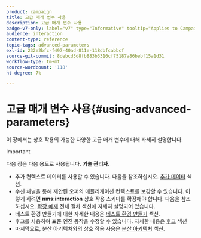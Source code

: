 ```yaml
---
product: campaign
title: 고급 매개 변수 사용
description: 고급 매개 변수 사용
badge-v7-only: label="v7" type="Informative" tooltip="Applies to Campaign Classic v7 only"
audience: interaction
content-type: reference
topic-tags: advanced-parameters
exl-id: 232e2bfc-f497-40ad-811e-118dbfcabbcf
source-git-commit: 8debcd3d8fb883b3316cf75187a86bebf15a1d31
workflow-type: tm+mt
source-wordcount: '118'
ht-degree: 7%

---
```


# 고급 매개 변수 사용{#using-advanced-parameters}



이 장에서는 상호 작용의 가능한 다양한 고급 매개 변수에 대해 자세히 설명합니다.

>[!IMPORTANT]
>
>다음 장은 다음 용도로 사용됩니다. **기술 관리자**.

* 추가 컨텍스트 데이터를 사용할 수 있습니다. 다음을 참조하십시오. [추가 데이터](../../interaction/using/additional-data.md) 섹션.
* 수신 채널을 통해 제안된 오퍼의 애플리케이션 컨텍스트를 보강할 수 있습니다. 이렇게 하려면 **nms:interaction** 상호 작용 스키마를 확장해야 합니다. 다음을 참조하십시오. [확장 예제](../../interaction/using/extension-example.md) 전체 절차 섹션에 자세히 설명되어 있습니다.
* 테스트 환경 만들기에 대한 자세한 내용은 [테스트 환경 만들기](../../interaction/using/creating-a-test-environment.md) 섹션.
* 후크를 사용하여 표준 엔진 동작을 수정할 수 있습니다. 자세한 내용은 [후크](../../interaction/using/hooks.md) 섹션
* 마지막으로, 분산 아키텍처와의 상호 작용 사용은 [분산 아키텍처](../../interaction/using/distributed-architectures.md) 섹션.
